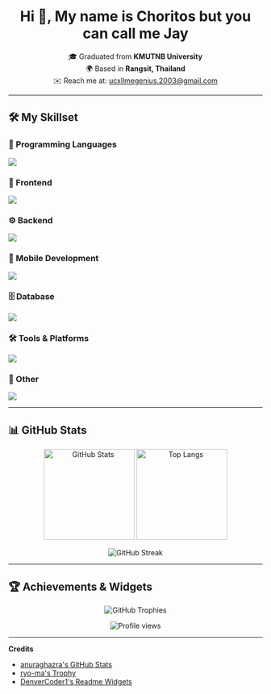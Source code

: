 <h1 align="center"> Hi 👋, My name is Choritos but you can call me Jay </h1>

<p align="center">
  🎓 Graduated from <b>KMUTNB University</b> <br>
  🌍 Based in <b>Rangsit, Thailand</b> <br>
  ✉️ Reach me at: <a href="mailto:ucxllmegenius.2003@gmail.com">ucxllmegenius.2003@gmail.com</a>
</p>

---

## 🛠️ My Skillset

### 📝 Programming Languages
<img src="https://go-skill-icons.vercel.app/api/icons?i=py,java,php,cpp,lua,dart,html,css,js,ts&perline=5" />

### 🎨 Frontend
<img src="https://go-skill-icons.vercel.app/api/icons?i=react,nextjs,tailwind,materialui,shadcn" />

### ⚙️ Backend
<img src="https://skillicons.dev/icons?i=express,fastapi,flask" />

### 📱 Mobile Development
<img src="https://skillicons.dev/icons?i=flutter,dart" />

### 🗄️ Database
<img src="https://skillicons.dev/icons?i=mysql,mongodb" />

### 🛠️ Tools & Platforms
<img src="https://skillicons.dev/icons?i=git,github,postman,vscode,vercel,docker,linux,figma,vite,notion" />

### 🤖 Other
<img src="https://skillicons.dev/icons?i=arduino,selenium,opencv,pytorch,qt" />

---

## 📊 GitHub Stats

<p align="center">
  <img src="https://github-readme-stats.vercel.app/api?username=JohnEleanor&show_icons=true&theme=radical" alt="GitHub Stats" height="180"/>
  <img src="https://github-readme-stats.vercel.app/api/top-langs?username=JohnEleanor&layout=compact&theme=radical" alt="Top Langs" height="180"/>
</p>

<p align="center">
  <img src="https://github-readme-streak-stats.herokuapp.com?user=JohnEleanor&theme=radical" alt="GitHub Streak"/>
</p>

---

## 🏆 Achievements & Widgets

<p align="center">
  <img src="https://github-profile-trophy.vercel.app/?username=JohnEleanor&theme=radical&no-frame=true&row=1&column=6" alt="GitHub Trophies"/>
</p>

<p align="center">
  <img src="https://komarev.com/ghpvc/?username=JohnEleanor&color=ff69b4&style=for-the-badge" alt="Profile views"/>
</p>



---

**Credits**  
- [anuraghazra's GitHub Stats](https://github.com/anuraghazra/github-readme-stats)  
- [ryo-ma's Trophy](https://github.com/ryo-ma/github-profile-trophy)  
- [DenverCoder1's Readme Widgets](https://github.com/DenverCoder1)  
